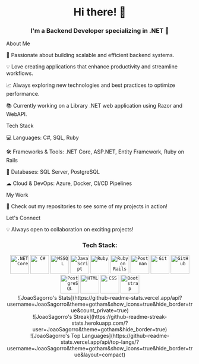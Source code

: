 <h1 align="center">Hi there! 👋</h1>
<h3 align="center">I'm a Backend Developer specializing in .NET 🚀</h3>

About Me

🔧 Passionate about building scalable and efficient backend systems.

💡 Love creating applications that enhance productivity and streamline workflows.

📈 Always exploring new technologies and best practices to optimize performance.

📚 Currently working on a Library .NET web application using Razor and WebAPI.

Tech Stack

💻 Languages: C#, SQL, Ruby

🛠 Frameworks & Tools: .NET Core, ASP.NET, Entity Framework, Ruby on Rails

📡 Databases: SQL Server, PostgreSQL

☁ Cloud & DevOps: Azure, Docker, CI/CD Pipelines

My Work

🚀 Check out my repositories to see some of my projects in action!

Let's Connect

💡 Always open to collaboration on exciting projects!



<h3 align="center">Tech Stack:</h3>
<div align="center">
  	<code><img width="50" src="https://raw.githubusercontent.com/marwin1991/profile-technology-icons/refs/heads/main/icons/_net_core.png" alt=".NET Core" title=".NET Core"/></code>
  	<code><img width="50" src="https://raw.githubusercontent.com/marwin1991/profile-technology-icons/refs/heads/main/icons/c%23.png" alt="C#" title="C#"/></code>
  	<code><img width="50" src="https://raw.githubusercontent.com/marwin1991/profile-technology-icons/refs/heads/main/icons/mssql.png" alt="MSSQL" title="MSSQL"/></code>
  	<code><img width="50" src="https://raw.githubusercontent.com/marwin1991/profile-technology-icons/refs/heads/main/icons/javascript.png" alt="JavaScript" title="JavaScript"/></code>
 	<code><img width="50" src="https://raw.githubusercontent.com/marwin1991/profile-technology-icons/refs/heads/main/icons/ruby.png" alt="Ruby" title="Ruby"/></code>
  	<code><img width="50" src="https://raw.githubusercontent.com/marwin1991/profile-technology-icons/refs/heads/main/icons/ruby_on_rails.png" alt="Ruby on Rails" title="Ruby on Rails"/></code>
  	<code><img width="50" src="https://raw.githubusercontent.com/marwin1991/profile-technology-icons/refs/heads/main/icons/postman.png" alt="Postman" title="Postman"/></code>
	<code><img width="50" src="https://raw.githubusercontent.com/marwin1991/profile-technology-icons/refs/heads/main/icons/git.png" alt="Git" title="Git"/></code>
	<code><img width="50" src="https://raw.githubusercontent.com/marwin1991/profile-technology-icons/refs/heads/main/icons/github.png" alt="GitHub" title="GitHub"/></code>
	<code><img width="50" src="https://raw.githubusercontent.com/marwin1991/profile-technology-icons/refs/heads/main/icons/postgresql.png" alt="PostgreSQL" title="PostgreSQL"/></code>
	<code><img width="50" src="https://raw.githubusercontent.com/marwin1991/profile-technology-icons/refs/heads/main/icons/html.png" alt="HTML" title="HTML"/></code>
	<code><img width="50" src="https://raw.githubusercontent.com/marwin1991/profile-technology-icons/refs/heads/main/icons/css.png" alt="CSS" title="CSS"/></code>
	<code><img width="50" src="https://raw.githubusercontent.com/marwin1991/profile-technology-icons/refs/heads/main/icons/bootstrap.png" alt="Bootstrap" title="Bootstrap"/></code>
</div>

<div align="center">
	![JoaoSagorro's Stats](https://github-readme-stats.vercel.app/api?username=JoaoSagorro&theme=gotham&show_icons=true&hide_border=true&count_private=true)<br/>
	![JoaoSagorro's Streak](https://github-readme-streak-stats.herokuapp.com/?user=JoaoSagorro&theme=gotham&hide_border=true)<br/>
	![JoaoSagorro's Top Languages](https://github-readme-stats.vercel.app/api/top-langs/?username=JoaoSagorro&theme=gotham&show_icons=true&hide_border=true&layout=compact)
</div>

